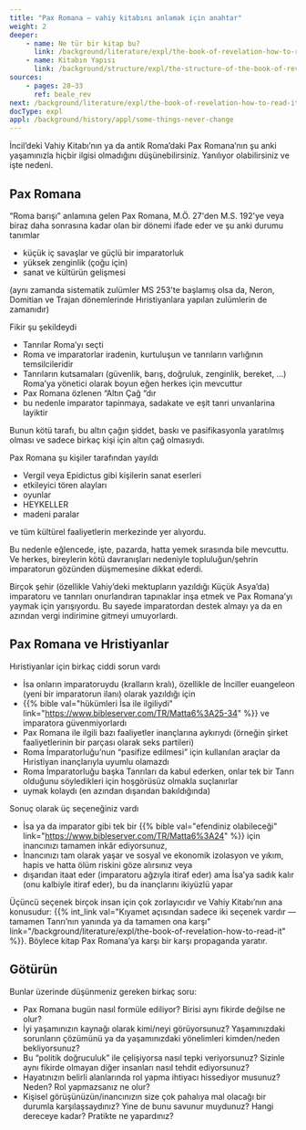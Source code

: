 ```yaml
---
title: "Pax Romana — vahiy kitabını anlamak için anahtar"
weight: 2
deeper:
    - name: Ne tür bir kitap bu?
      link: /background/literature/expl/the-book-of-revelation-how-to-read-it
    - name: Kitabın Yapısı
      link: /background/structure/expl/the-structure-of-the-book-of-revelation
sources:
    - pages: 28–33
      ref: beale_rev
next: /background/literature/expl/the-book-of-revelation-how-to-read-it
docType: expl
appl: /background/history/appl/some-things-never-change
---
```


İncil’deki Vahiy Kitabı’nın ya da antik Roma’daki Pax Romana’nın şu anki yaşamınızla hiçbir ilgisi olmadığını düşünebilirsiniz. Yanılıyor olabilirsiniz ve işte nedeni.

## Pax Romana

<a name="879e"></a>
“Roma barışı” anlamına gelen Pax Romana, M.Ö. 27'den M.S. 192'ye veya biraz daha sonrasına kadar olan bir dönemi ifade eder ve şu anki durumu tanımlar

- küçük iç savaşlar ve güçlü bir imparatorluk
- yüksek zenginlik (çoğu için)
- sanat ve kültürün gelişmesi

(aynı zamanda sistematik zulümler MS 253'te başlamış olsa da, Neron, Domitian ve Trajan dönemlerinde Hıristiyanlara yapılan zulümlerin de zamanıdır)

Fikir şu şekildeydi

- Tanrılar Roma’yı seçti
- Roma ve imparatorlar iradenin, kurtuluşun ve tanrıların varlığının temsilcileridir
- Tanrıların kutsamaları (güvenlik, barış, doğruluk, zenginlik, bereket, …) Roma’ya yönetici olarak boyun eğen herkes için mevcuttur
- Pax Romana özlenen “Altın Çağ “dır
- bu nedenle i̇mparator tapinmaya, sadakate ve eşi̇t tanri unvanlarina layiktir

Bunun kötü tarafı, bu altın çağın şiddet, baskı ve pasifikasyonla yaratılmış olması ve sadece birkaç kişi için altın çağ olmasıydı.

Pax Romana şu kişiler tarafından yayıldı

- Vergil veya Epidictus gibi kişilerin sanat eserleri
- etkileyici tören alayları
- oyunlar
- HEYKELLER
- madeni paralar

ve tüm kültürel faaliyetlerin merkezinde yer alıyordu.

Bu nedenle eğlencede, işte, pazarda, hatta yemek sırasında bile mevcuttu. Ve herkes, bireylerin kötü davranışları nedeniyle topluluğun/şehrin imparatorun gözünden düşmemesine dikkat ederdi.

Birçok şehir (özellikle Vahiy’deki mektupların yazıldığı Küçük Asya’da) imparatoru ve tanrıları onurlandıran tapınaklar inşa etmek ve Pax Romana’yı yaymak için yarışıyordu. Bu sayede imparatordan destek almayı ya da en azından vergi indirimine gitmeyi umuyorlardı.

## Pax Romana ve Hristiyanlar

<a name="ec0d"></a>
Hıristiyanlar için birkaç ciddi sorun vardı

- İsa onların imparatoruydu (kralların kralı), özellikle de İnciller euangeleon (yeni bir imparatorun ilanı) olarak yazıldığı için
- {{% bible val="hükümleri İsa ile ilgiliydi" link="https://www.bibleserver.com/TR/Matta6%3A25-34" %}} ve imparatora güvenmiyorlardı
- Pax Romana ile ilgili bazı faaliyetler inançlarına aykırıydı (örneğin şirket faaliyetlerinin bir parçası olarak seks partileri)
- Roma İmparatorluğu’nun “pasifize edilmesi” için kullanılan araçlar da Hıristiyan inançlarıyla uyumlu olamazdı
- Roma İmparatorluğu başka Tanrıları da kabul ederken, onlar tek bir Tanrı olduğunu söyledikleri için hoşgörüsüz olmakla suçlanırlar
- uymak kolaydı (en azından dışarıdan bakıldığında)

Sonuç olarak üç seçeneğiniz vardı

- İsa ya da imparator gibi tek bir {{% bible val="efendiniz olabileceği" link="https://www.bibleserver.com/TR/Matta6%3A24" %}} için inancınızı tamamen inkâr ediyorsunuz,
- İnancınızı tam olarak yaşar ve sosyal ve ekonomik izolasyon ve yıkım, hapis ve hatta ölüm riskini göze alırsınız veya
- dışarıdan itaat eder (imparatoru ağzıyla itiraf eder) ama İsa’ya sadık kalır (onu kalbiyle itiraf eder), bu da inançlarını ikiyüzlü yapar

Üçüncü seçenek birçok insan için çok zorlayıcıdır ve Vahiy Kitabı’nın ana konusudur: {{% int_link val="Kıyamet açısından sadece iki seçenek vardır — tamamen Tanrı’nın yanında ya da tamamen ona karşı" link="/background/literature/expl/the-book-of-revelation-how-to-read-it" %}}. Böylece kitap Pax Romana’ya karşı bir karşı propaganda yaratır.

## Götürün

<a name="9eaf"></a>
Bunlar üzerinde düşünmeniz gereken birkaç soru:

- Pax Romana bugün nasıl formüle ediliyor? Birisi aynı fikirde değilse ne olur?
- İyi yaşamınızın kaynağı olarak kimi/neyi görüyorsunuz? Yaşamınızdaki sorunların çözümünü ya da yaşamınızdaki yönelimleri kimden/neden bekliyorsunuz?
- Bu “politik doğruculuk” ile çelişiyorsa nasıl tepki veriyorsunuz? Sizinle aynı fikirde olmayan diğer insanları nasıl tehdit ediyorsunuz?
- Hayatınızın belirli alanlarında rol yapma ihtiyacı hissediyor musunuz? Neden? Rol yapmazsanız ne olur?
- Kişisel görüşünüzün/inancınızın size çok pahalıya mal olacağı bir durumla karşılaşsaydınız? Yine de bunu savunur muydunuz? Hangi dereceye kadar? Pratikte ne yapardınız?
